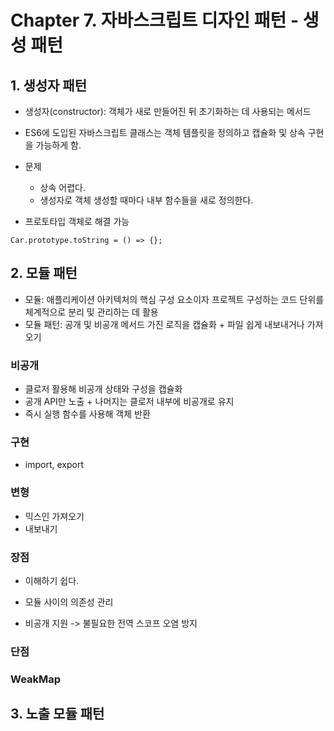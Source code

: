 # Chapter 7. 자바스크립트 디자인 패턴 - 생성 패턴

## 1. 생성자 패턴

- 생성자(constructor): 객체가 새로 만들어진 뒤 초기화하는 데 사용되는 메서드
- ES6에 도입된 자바스크립트 클래스는 객체 템플릿을 정의하고 캡슐화 및 상속 구현을 가능하게 함.
- 문제
  - 상속 어렵다.
  - 생성자로 객체 생성할 때마다 내부 함수들을 새로 정의한다.

- 프로토타입 객체로 해결 가능

```
Car.prototype.toString = () => {};	
```

## 2. 모듈 패턴

- 모듈: 애플리케이션 아키텍처의 핵심 구성 요소이자 프로젝트 구성하는 코드 단위를 체계적으로 분리 및 관리하는 데 활용
- 모듈 패턴: 공개 및 비공개 메서드 가진 로직을 캡슐화 + 파일 쉽게 내보내거나 가져오기

### 비공개

- 클로저 활용해 비공개 상태와 구성을 캡슐화
- 공개 API만 노출 + 나머지는 클로저 내부에 비공개로 유지
- 즉시 실행 함수를 사용해 객체 반환

### 구현

- import, export

### 변형

- 믹스인 가져오기 
- 내보내기

### 장점

- 이해하기 쉽다.

- 모듈 사이의 의존성 관리

- 비공개 지원 -> 불필요한 전역 스코프 오염 방지

### 단점

### WeakMap 

## 3. 노출 모듈 패턴